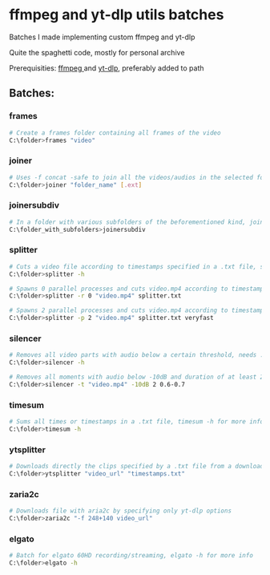 # ffmpeg and yt-dlp utils batches

Batches I made implementing custom ffmpeg and yt-dlp

Quite the spaghetti code, mostly for personal archive

Prerequisities: [ffmpeg ](https://github.com/FFmpeg/FFmpeg) and [yt-dlp](https://github.com/yt-dlp/yt-dlp), preferably added to path

## Batches:
### frames
```bash
# Create a frames folder containing all frames of the video
C:\folder>frames "video"
```
### joiner
```bash
# Uses -f concat -safe to join all the videos/audios in the selected folder, default extension .mp4
C:\folder>joiner "folder_name" [.ext]
```
### joinersubdiv
```bash
# In a folder with various subfolders of the beforementioned kind, joins all videos/audios of subfolders creating videos/audios for each subfolders
C:\folder_with_subfolders>joinersubdiv
```
### splitter
```bash
# Cuts a video file according to timestamps specified in a .txt file, splitter -h for more info
C:\folder>splitter -h

# Spawns 0 parallel processes and cuts video.mp4 according to timestamps in splitter.txt, timestamps specified in [hh:]mm:ss-[hh:]mm:ss or in ss.ms-ss.ms, with -c copy
C:\folder>splitter -r 0 "video.mp4" splitter.txt

# Spawns 2 parallel processes and cuts video.mp4 according to timestamps in splitter.txt, with -preset veryfast, -c:v libx264 and -c:a aac
C:\folder>splitter -p 2 "video.mp4" splitter.txt veryfast
```
### silencer
```bash
# Removes all video parts with audio below a certain threshold, needs .jar files support, silencer -h for more info
C:\folder>silencer -h

# Removes all moments with audio below -10dB and duration of at least 2 seconds, traslating the removing startpoint 0.5 seconds before the original startpoint the removing endpoint 0.7 seconds after the original endpoint
C:\folder>silencer -t "video.mp4" -10dB 2 0.6-0.7
```
### timesum
```bash
# Sums all times or timestamps in a .txt file, timesum -h for more info
C:\folder>timesum -h
```
### ytsplitter
```bash
# Downloads directly the clips specified by a .txt file from a downloadable video with yt-dlp, timestamps specified in [hh:]mm:ss-[hh:]mm:ss
C:\folder>ytsplitter "video_url" "timestamps.txt"
```
### zaria2c
```bash
# Downloads file with aria2c by specifying only yt-dlp options
C:\folder>zaria2c "-f 248+140 video_url"
```
### elgato
```bash
# Batch for elgato 60HD recording/streaming, elgato -h for more info
C:\folder>elgato -h
```